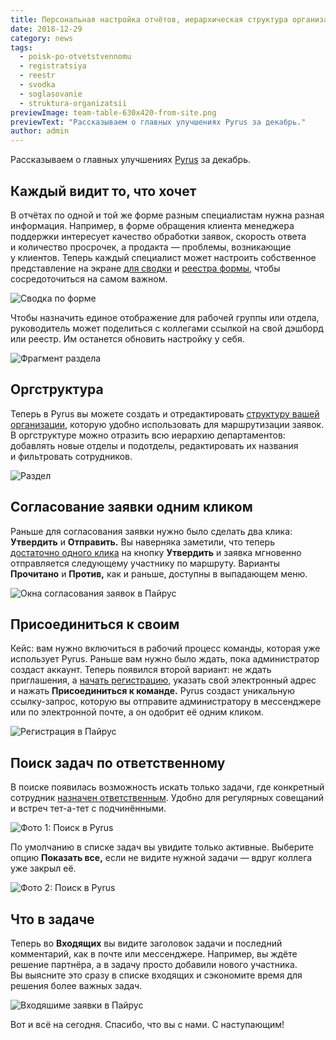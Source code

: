 ```yaml
---
title: Персональная настройка отчётов, иерархическая структура организации и другие обновления
date: 2018-12-29
category: news
tags:
  - poisk-po-otvetstvennomu
  - registratsiya
  - reestr
  - svodka
  - soglasovanie
  - struktura-organizatsii
previewImage: team-table-630x420-from-site.png
previewText: "Рассказываем о главных улучшениях Pyrus за декабрь."
author: admin
---
```

Рассказываем о главных улучшениях [Pyrus](https://pyrus.com/ru/) за декабрь.

## Каждый видит то, что хочет

В отчётах по одной и той же форме разным специалистам нужна разная информация. Например, в форме обращения клиента менеджера поддержки интересует качество обработки заявок, скорость ответа и количество просрочек, а продакта — проблемы, возникающие у клиентов. Теперь каждый специалист может настроить собственное представление на экране [для сводки](/ru/help/workflow/dashboard#otobrazhenie-otchjotov) и [реестра формы](/ru/help/workflow/register#nastrojka-kolonok), чтобы сосредоточиться на самом важном.

![Сводка по форме ](form-dashboard-new.webp)

Чтобы назначить единое отображение для рабочей группы или отдела, руководитель может поделиться с коллегами ссылкой на свой дэшборд или реестр. Им останется обновить настройку у себя.

![Фрагмент раздела ](dashboard-share.webp)

## Оргструктура

Теперь в Pyrus вы можете создать и отредактировать [структуру вашей организации](/ru/help/administration/organization-edit#struktura-organizacii), которую удобно использовать для маршрутизации заявок. В оргструктуре можно отразить всю иерархию департаментов: добавлять новые отделы и подотделы, редактировать их названия и фильтровать сотрудников.

![Раздел ](structura.webp)

## Согласование заявки одним кликом

Раньше для согласования заявки нужно было сделать два клика: **Утвердить** и **Отправить.** Вы наверняка заметили, что теперь [достаточно одного клика](/ru/blog/novye-knopki-soglasovaniya-v-forme) на кнопку **Утвердить** и заявка мгновенно отправляется следующему участнику по маршруту. Варианты **Прочитано** и **Против,** как и раньше, доступны в выпадающем меню.

![Окна согласования заявок в Пайрус](approval-new-Copy.webp)

## Присоединиться к своим

Кейс: вам нужно включиться в рабочий процесс команды, которая уже использует Pyrus. Раньше вам нужно было ждать, пока администратор создаст аккаунт. Теперь появился второй вариант: не ждать приглашения, а [начать регистрацию](/ru/help/account-management/sign-in#novyj-akkaunt), указать свой электронный адрес и нажать **Присоединиться к команде.** Pyrus создаст уникальную ссылку-запрос, которую вы отправите администратору в мессенджере или по электронной почте, а он одобрит её одним кликом.

![Регистрация в Пайрус](user-join.webp)

## Поиск задач по ответственному

В поиске появилась возможность искать только задачи, где конкретный сотрудник [назначен ответственным](/ru/help/tasks/search). Удобно для регулярных совещаний и встреч тет-а-тет с подчинёнными.

![Фото 1: Поиск в Pyrus](search-assignee.webp)

По умолчанию в списке задач вы увидите только активные. Выберите опцию **Показать все,** если не видите нужной задачи — вдруг коллега уже закрыл её.

![Фото 2: Поиск в Pyrus](tasks-assignee-filter.webp)

## Что в задаче

Теперь во **Входящих** вы видите заголовок задачи и последний комментарий, как в почте или мессенджере. Например, вы ждёте решение партнёра, а в задачу просто добавили нового участника. Вы выясните это сразу в списке входящих и сэкономите время для решения более важных задач.

![Входяшиме заявки в Пайрус](task-list-comment.webp)

Вот и всё на сегодня. Спасибо, что вы с нами. С наступающим!